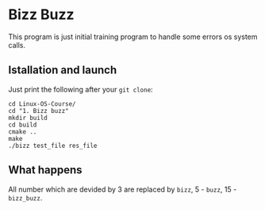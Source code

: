 # Bizz Buzz

This program is just initial training program to handle some errors os system calls.

## Istallation and launch

Just print the following after your `git clone`:

```
cd Linux-OS-Course/
cd "1. Bizz buzz"
mkdir build
cd build
cmake ..
make
./bizz test_file res_file
```

## What happens

All number which are devided by 3 are replaced by `bizz`, 5 - `buzz`, 15 - `bizz_buzz`.